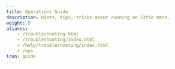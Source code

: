 ```yaml
---
title: Operations Guide
description: Hints, tips, tricks about running an Istio mesh.
weight: 5
aliases:
    - /troubleshooting.html
    - /troubleshooting/index.html
    - /help/troubleshooting/index.html
    - /ops
icon: guide
---
```

